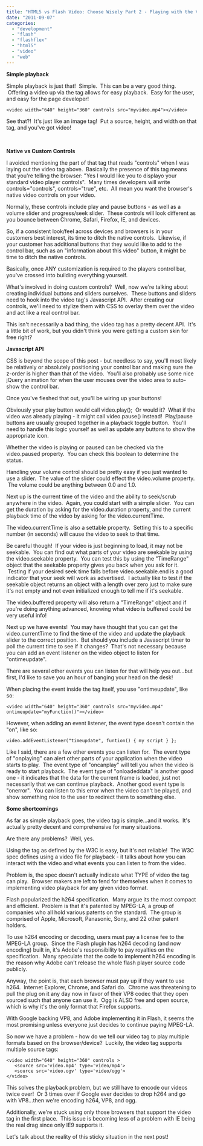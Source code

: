```yaml
---
title: "HTML5 vs Flash Video: Choose Wisely Part 2 - Playing with the Video Tag"
date: "2011-09-07"
categories: 
  - "development"
  - "flash"
  - "flashflex"
  - "html5"
  - "video"
  - "web"
---
```


**Simple playback**

Simple playback is just that!  Simple.  This can be a very good thing.  Offering a video up via the tag allows for easy playback.  Easy for the user, and easy for the page developer!

```
<video width="640" height="360" controls src="myvideo.mp4"></video>
```

See that?!  It's just like an image tag!  Put a source, height, and width on that tag, and you've got video!

 

**Native vs Custom Controls**

I avoided mentioning the part of that tag that reads "controls" when I was laying out the video tag above.  Basically the presence of this tag means that you're telling the browser: "Yes I would like you to displayo your standard video player controls".  Many times developers will write controls="controls", controls="true", etc.  All mean you want the browser's native video controls on your video.

Normally, these controls include play and pause buttons - as well as a volume slider and progress/seek slider.  These controls will look different as you bounce between Chrome, Safari, Firefox, IE, and devices.

So, if a consistent look/feel across devices and browsers is in your customers best interest, its time to ditch the native controls.  Likewise, if your customer has additional buttons that they would like to add to the control bar, such as an "information about this video" button, it might be time to ditch the native controls.

Basically, once ANY customization is required to the players control bar, you've crossed into building everything yourself.

What's involved in doing custom controls?  Well, now we're talking about creating individual buttons and sliders ourselves.  These buttons and sliders need to hook into the video tag's Javascript API.  After creating our controls, we'll need to stylize them with CSS to overlay them over the video and act like a real control bar.

This isn't necessarily a bad thing, the video tag has a pretty decent API.  It's a little bit of work, but you didn't think you were getting a custom skin for free right?

**Javascript API**

CSS is beyond the scope of this post - but needless to say, you'll most likely be relatively or absolutely positioning your control bar and making sure the z-order is higher than that of the video.  You'll also probably use some nice jQuery animation for when the user mouses over the video area to auto-show the control bar.

Once you've fleshed that out, you'll be wiring up your buttons!

Obviously your play button would call video.play();  Or would it?  What if the video was already playing - it might call video.pause() instead!  Play/pause buttons are usually grouped together in a playback toggle button.  You'll need to handle this logic yourself as well as update any buttons to show the appropriate icon.

Whether the video is playing or paused can be checked via the video.paused property.  You can check this boolean to determine the status.

Handling your volume control should be pretty easy if you just wanted to use a slider.  The value of the slider could effect the video.volume property.  The volume could be anything between 0.0 and 1.0.

Next up is the current time of the video and the ability to seek/scrub anywhere in the video.  Again, you could start with a simple slider.  You can get the duration by asking for the video.duration property, and the current playback time of the video by asking for the video.currentTime.

The video.currentTime is also a settable property.  Setting this to a specific number (in seconds) will cause the video to seek to that time.

Be careful though!  If your video is just beginning to load, it may not be seekable.  You can find out what parts of your video are seekable by using the video.seekable property.  You can test this by using the "TimeRange" object that the seekable property gives you back when you ask for it.  Testing if your desired seek time falls before video.seekable.end is a good indicator that your seek will work as advertised.  I actually like to test if the seekable object returns an object with a length over zero just to make sure it's not empty and not even initialized enough to tell me if it's seekable.

The video.buffered property will also return a "TimeRange" object and if you're doing anything advanced, knowing what video is buffered could be very useful info!

Next up we have events!  You may have thought that you can get the video.currentTime to find the time of the video and update the playback slider to the correct position.  But should you include a Javascript timer to poll the current time to see if it changes?  That's not necessary because you can add an event listener on the video object to listen for "ontimeupdate".

There are several other events you can listen for that will help you out...but first, I'd like to save you an hour of banging your head on the desk!

When placing the event inside the tag itself, you use "ontimeupdate", like so:

```
<video width="640" height="360" controls src="myvideo.mp4" ontimeupdate="myFunction()"></video>
```

However, when adding an event listener, the event type doesn't contain the "on", like so:

```
video.addEventListener("timeupdate", funtion() { my script } };
```

Like I said, there are a few other events you can listen for.  The event type of "onplaying" can alert other parts of your application when the video starts to play.  The event type of "oncanplay" will tell you when the video is ready to start playback.  The event type of "onloadeddata" is another good one - it indicates that the data for the current frame is loaded, just not necessarily that we can continue playback.  Another good event type is "onerror".  You can listen to this error when the video can't be played, and show something nice to the user to redirect them to something else.

**Some shortcomings**

As far as simple playback goes, the video tag is simple...and it works.  It's actually pretty decent and comprehensive for many situations.

Are there any problems?  Well, yes.

Using the tag as defined by the W3C is easy, but it's not reliable!  The W3C spec defines using a video file for playback - it talks about how you can interact with the video and what events you can listen to from the video.

Problem is, the spec doesn't actually indicate what TYPE of video the tag can play.  Browser makers are left to fend for themselves when it comes to implementing video playback for any given video format.

Flash popularized the h264 specification.  Many argue its the most compact and efficient.  Problem is that it's patented by MPEG-LA, a group of companies who all hold various patents on the standard.  The group is comprised of Apple, Microsoft, Panasonic, Sony, and 22 other patent holders.

To use h264 encoding or decoding, users must pay a license fee to the MPEG-LA group.  Since the Flash plugin has h264 decoding (and now encoding) built in, it's Adobe's responsibility to pay royalties on the specification.  Many speculate that the code to implement h264 encoding is the reason why Adobe can't release the whole flash player source code publicly.

Anyway, the point is, that each browser must pay up if they want to use h264.  Internet Explorer, Chrome, and Safari do.  Chrome was threatening to pull the plug on it any day now in favor of their VP8 codec that they open sourced such that anyone can use it.  Ogg is ALSO free and open source, which is why it's the only format that Firefox supports.

With Google backing VP8, and Adobe implementing it in Flash, it seems the most promising unless everyone just decides to continue paying MPEG-LA.

So now we have a problem - how do we tell our video tag to play multiple formats based on the browser/device?  Luckily, the video tag supports multiple source tags:

```
<video width="640" height="360" controls >
   <source src='video.mp4' type='video/mp4'>
   <source src='video.ogv' type='video/ogg'>
</video>
```

This solves the playback problem, but we still have to encode our videos twice over!  Or 3 times over if Google ever decides to drop h264 and go with VP8...then we're encoding h264, VP8, and ogg.

Additionally, we're stuck using only those browsers that support the video tag in the first place.  This issue is becoming less of a problem with IE being the real drag since only IE9 supports it.

Let's talk about the reality of this sticky situation in the next post!
